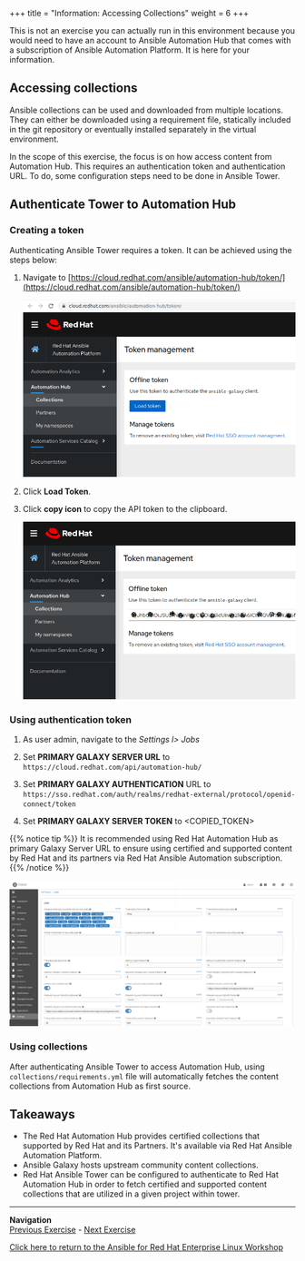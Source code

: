 +++
title = "Information: Accessing Collections"
weight = 6
+++

This is not an exercise you can actually run in this environment because you would need to have an account to Ansible Automation Hub that comes with a subscription of Ansible Automation Platform. It is here for your information.

## Accessing collections

Ansible collections can be used and downloaded from multiple locations. They can either be downloaded using a requirement file, statically included in the git repository or eventually installed separately in the virtual environment.

In the scope of this exercise, the focus is on how access content from Automation Hub. This requires an authentication token and authentication URL. To do, some configuration steps need to be done in Ansible Tower.

## Authenticate Tower to Automation Hub

### Creating a token

Authenticating Ansible Tower requires a token. It can be achieved using the steps below:

1. Navigate to [https://cloud.redhat.com/ansible/automation-hub/token/](https://cloud.redhat.com/ansible/automation-hub/token/)

   ![Load token|845x550,20%](screenshots/create-token.png)

1. Click **Load Token**.

1. Click **copy icon** to copy the API token to the clipboard.

   ![Copy token|845x550,20%](screenshots/copy-token.png)

### Using authentication token

1. As user admin, navigate to the *Settings l> Jobs*

1. Set **PRIMARY GALAXY SERVER URL** to `https://cloud.redhat.com/api/automation-hub/`

1. Set **PRIMARY GALAXY AUTHENTICATION** URL to `https://sso.redhat.com/auth/realms/redhat-external/protocol/openid-connect/token`

1. Set **PRIMARY GALAXY SERVER TOKEN** to <COPIED_TOKEN>

{{% notice tip %}}
It is recommended using Red Hat Automation Hub as primary Galaxy Server URL to ensure using certified and supported content by Red Hat and its partners via Red Hat Ansible Automation subscription.
{{% /notice %}}

  ![test image size](screenshots/token.png)

### Using collections

After authenticating Ansible Tower to access Automation Hub, using `collections/requirements.yml` file will automatically fetches the content collections from Automation Hub as first source.

## Takeaways

- The Red Hat Automation Hub provides certified collections that supported by Red Hat and its Partners. It's available via Red Hat Ansible Automation Platform.
- Ansible Galaxy hosts upstream community content collections.
- Red Hat Ansible Tower can be configured to authenticate to Red Hat Automation Hub in order to fetch certified and supported content collections that are utilized in a given project within tower.

----
**Navigation**
<br>
[Previous Exercise](../5-creating-collections/) - [Next Exercise](../7-advanced-inventory-collections/)

[Click here to return to the Ansible for Red Hat Enterprise Linux Workshop](../README.md)
